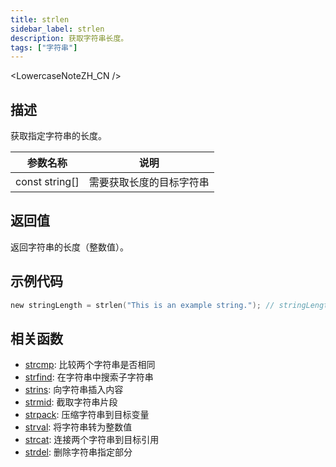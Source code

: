 ```yaml
---
title: strlen
sidebar_label: strlen
description: 获取字符串长度。
tags: ["字符串"]
---
```


<LowercaseNoteZH_CN />

## 描述

获取指定字符串的长度。

| 参数名称       | 说明                     |
| -------------- | ------------------------ |
| const string[] | 需要获取长度的目标字符串 |

## 返回值

返回字符串的长度（整数值）。

## 示例代码

```c
new stringLength = strlen("This is an example string."); // stringLength的值将被设为26
```

## 相关函数

- [strcmp](strcmp): 比较两个字符串是否相同
- [strfind](strfind): 在字符串中搜索子字符串
- [strins](strins): 向字符串插入内容
- [strmid](strmid): 截取字符串片段
- [strpack](strpack): 压缩字符串到目标变量
- [strval](strval): 将字符串转为整数值
- [strcat](strcat): 连接两个字符串到目标引用
- [strdel](strdel): 删除字符串指定部分
